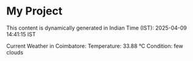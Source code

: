 # My Project

This content is dynamically generated in Indian Time (IST): 2025-04-09 14:41:15 IST


Current Weather in Coimbatore:
Temperature: 33.88 °C
Condition: few clouds
